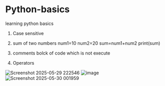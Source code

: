 # Python-basics
learning python basics

1) Case sensitive
2) sum of two numbers
   num1=10
   num2=20
   sum=num1+num2
   print(sum)
3) comments bolck of code which is not execute


4) Operators
  


![Screenshot 2025-05-29 222546](https://github.com/user-attachments/assets/30682368-288c-41a6-9d44-c6a459ce8c59)
![image](https://github.com/user-attachments/assets/0f0ae226-446c-4704-b251-c01ba1af78d1)
![Screenshot 2025-05-30 001959](https://github.com/user-attachments/assets/f7e41f0e-d961-410e-8631-e4e054179488)


